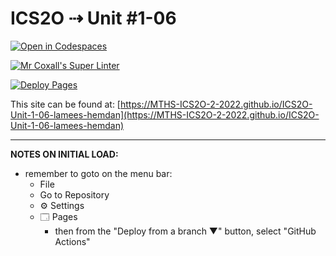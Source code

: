 # ICS2O ⇢ Unit #1-06

[![Open in Codespaces](https://classroom.github.com/assets/launch-codespace-f4981d0f882b2a3f0472912d15f9806d57e124e0fc890972558857b51b24a6f9.svg)](https://classroom.github.com/open-in-codespaces?assignment_repo_id=10263705)

[![Mr Coxall's Super Linter](https://github.com/MTHS-ICS2O-2-2022/ICS2O-Unit-1-06-lamees-hemdan/workflows/Mr%20Coxall's%20Super%20Linter/badge.svg)](https://github.com/MTHS-ICS2O-2-2022/ICS2O-Unit-1-06-lamees-hemdan/actions)

[![Deploy Pages](https://github.com/MTHS-ICS2O-2-2022/ICS2O-Unit-1-06-lamees-hemdan/workflows/Deploy%20Pages/badge.svg)](https://github.com/MTHS-ICS2O-2-2022/ICS2O-Unit-1-06-lamees-hemdan/actions)

This site can be found at: [https://MTHS-ICS2O-2-2022.github.io/ICS2O-Unit-1-06-lamees-hemdan](https://MTHS-ICS2O-2-2022.github.io/ICS2O-Unit-1-06-lamees-hemdan)

---

**NOTES ON INITIAL LOAD:**
- remember to goto on the menu bar:
  - File
  - Go to Repository
  - ⚙ Settings
  - 🗔 Pages
    - then from the "Deploy from a branch ▼" button, select "GitHub Actions"
